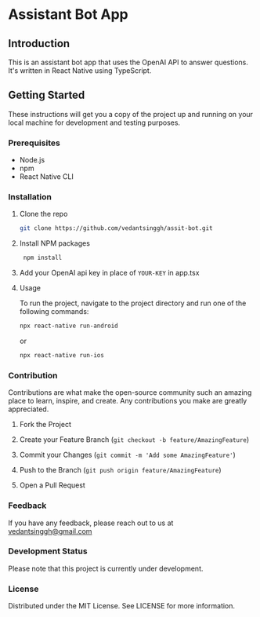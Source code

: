 # Assistant Bot App

## Introduction

This is an assistant bot app that uses the OpenAI API to answer questions. It's written in React Native using TypeScript.

## Getting Started

These instructions will get you a copy of the project up and running on your local machine for development and testing purposes.

### Prerequisites

- Node.js
- npm
- React Native CLI

### Installation

1. Clone the repo
   ```sh
   git clone https://github.com/vedantsinggh/assit-bot.git 

2. Install NPM packages
   ```sh
    npm install

3. Add your OpenAI api key in place of `YOUR-KEY` in app.tsx

4. Usage

    To run the project, navigate to the project directory and run one of the following commands:

    ```sh
    npx react-native run-android
    ```    
    or
    
    ```sh    
    npx react-native run-ios
    
### Contribution

Contributions are what make the open-source community such an amazing place to learn, inspire, and create. Any contributions you make are greatly appreciated.

1. Fork the Project

2. Create your Feature Branch (`git checkout -b feature/AmazingFeature`)

3. Commit your Changes (`git commit -m 'Add some AmazingFeature'`)

4. Push to the Branch (`git push origin feature/AmazingFeature`)

5. Open a Pull Request

### Feedback

If you have any feedback, please reach out to us at vedantsinggh@gmail.com

### Development Status

Please note that this project is currently under development.

### License

Distributed under the MIT License. See LICENSE for more information.

